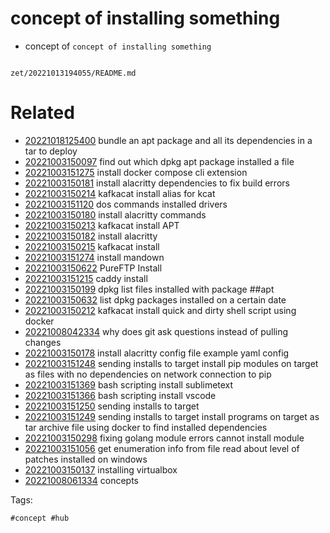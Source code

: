 # concept of installing something

- concept of `concept of installing something`

```
```

` zet/20221013194055/README.md `

# Related

- [20221018125400](/zet/20221018125400/README.md) bundle an apt package and all its dependencies in a tar to deploy
- [20221003150097](/zet/20221003150097/README.md) find out which dpkg apt package installed a file
- [20221003151275](/zet/20221003151275/README.md) install docker compose cli extension
- [20221003150181](/zet/20221003150181/README.md) install alacritty dependencies to fix build errors
- [20221003150214](/zet/20221003150214/README.md) kafkacat install alias for kcat
- [20221003151120](/zet/20221003151120/README.md) dos commands installed drivers
- [20221003150180](/zet/20221003150180/README.md) install alacritty commands
- [20221003150213](/zet/20221003150213/README.md) kafkacat install APT
- [20221003150182](/zet/20221003150182/README.md) install alacritty 
- [20221003150215](/zet/20221003150215/README.md) kafkacat install
- [20221003151274](/zet/20221003151274/README.md) install mandown
- [20221003150622](/zet/20221003150622/README.md) PureFTP Install
- [20221003151215](/zet/20221003151215/README.md) caddy install
- [20221003150199](/zet/20221003150199/README.md) dpkg list files installed with package ##apt
- [20221003150632](/zet/20221003150632/README.md) list dpkg packages installed on a certain date
- [20221003150212](/zet/20221003150212/README.md) kafkacat install quick and dirty shell script using docker
- [20221008042334](/zet/20221008042334/README.md) why does git ask questions instead of pulling changes
- [20221003150178](/zet/20221003150178/README.md) install alacritty  config file example yaml config
- [20221003151248](/zet/20221003151248/README.md) sending installs to target install pip modules on target as files with no dependencies on network connection to pip
- [20221003151369](/zet/20221003151369/README.md) bash scripting install sublimetext
- [20221003151366](/zet/20221003151366/README.md) bash scripting install vscode
- [20221003151250](/zet/20221003151250/README.md) sending installs to target
- [20221003151249](/zet/20221003151249/README.md) sending installs to target install programs on target as tar archive file using docker to find installed dependencies
- [20221003150298](/zet/20221003150298/README.md) fixing golang module errors cannot install module
- [20221003151056](/zet/20221003151056/README.md) get enumeration info from file read about level of patches installed on windows
- [20221003150137](/zet/20221003150137/README.md) installing virtualbox
- [20221008061334](/zet/20221008061334/README.md) concepts

Tags:

    #concept #hub
